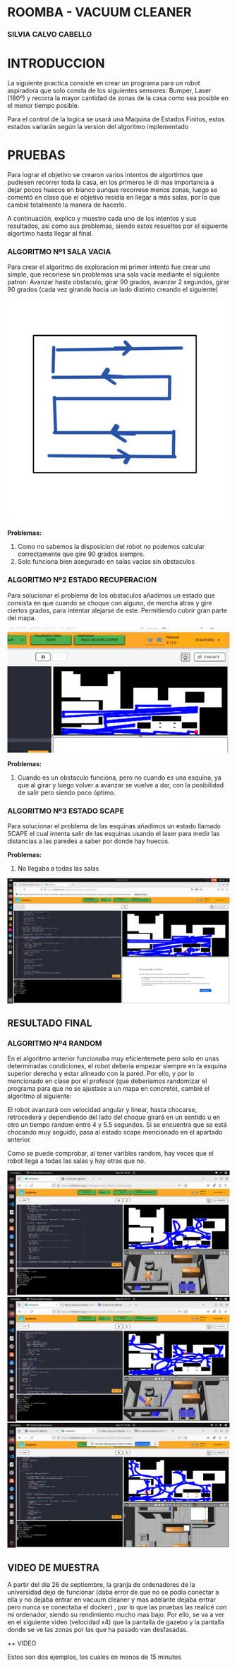 # ROOMBA - VACUUM CLEANER
### SILVIA CALVO CABELLO

# INTRODUCCION
La siguiente practica consiste en crear un programa para un robot aspiradora que solo consta de los siguientes sensores: Bumper, Laser (180º) y recorra la mayor cantidad de zonas de la casa como sea posible en el menor tiempo posible.

Para el control de la logica se usará una Maquina de Estados Finitos, estos estados variarán según la version del algoritmo implementado

# PRUEBAS
Para lograr el objetivo se crearon varios intentos de algortimos que pudiesen recorrer toda la casa, en los primeros le di mas importancia a dejar pocos huecos en blanco aunque recorrese menos zonas, luego se comentó en clase que el objetivo residia en llegar a más salas, por lo que cambié totalmente la manera de hacerlo.

A continuación, explico y muestro cada uno de los intentos y sus resultados, asi como sus problemas, siendo estos resueltos por el siguiente algortimo hasta llegar al final.

### ALGORITMO Nº1 SALA VACIA
Para crear el algoritmo de exploracion mi primer intento fue crear uno simple, que recoriese sin problemas una sala vacia mediante el siguiente patron: 
Avanzar hasta obstaculo, girar 90 grados, avanzar 2 segundos, girar 90 grados (cada vez girando hacia un lado distinto creando el siguiente)

![patron de dibujo](Photo1.jpeg)


**Problemas:** 

1. Como no sabemos la disposicion del robot no podemos calcular correctamente que gire 90 grados siempre. 
2. Solo funciona bien asegurado en salas vacias sin obstaculos



### ALGORITMO Nº2 ESTADO RECUPERACION
Para solucionar el problema de los obstaculos añadimos un estado que consista en que cuando se choque con alguno, de marcha atras y gire ciertos grados, para intentar alejarse de este. Permitiendo cubrir gran parte del mapa. 

![Foto del mapa](Photo2.png)

**Problemas:** 
1. Cuando es un obstaculo funciona, pero no cuando es una esquina, ya que al girar y luego volver a avanzar se vuelve a dar, con la posibilidad de salir pero siendo poco óptimo.



### ALGORITMO Nº3 ESTADO SCAPE 
Para solucionar el problema de las esquinas añadimos un estado llamado SCAPE el cual intenta salir de las esquinas usando el laser para medir las distancias a las paredes a saber por donde hay huecos. 

**Problemas:** 
1. No llegaba a todas las salas


 ![Foto del mapa](Photo3.png)
 
## RESULTADO FINAL 

 ### ALGORITMO Nº4 RANDOM
En el algoritmo anterior funcionaba muy eficientemete pero solo en unas determinadas condiciones, el robot deberia empezar siempre en la esquina superior derecha y estar alineado con la pared. Por ello, y por lo mencionado en clase por el profesor (que deberiamos randomizar el programa para que no se ajustase a un mapa en concreto), cambié el algoritmo al siguiente:

El robot avanzará con velocidad angular y linear, hasta chocarse, retrocederá y dependiendo del lado del choque girará en un sentido u en otro un tiempo random entre 4 y 5.5 segundos. Si se encuentra que se está chocando muy seguido, pasa al estado scape mencionado en el apartado anterior.

Como se puede comprobar, al tener varibles random, hay veces que el robot llega a todas las salas y hay otras que no.

![Foto del mapa](Photo_finish.png)
 ![Foto del mapa](Photo_finish1.png)
 ![Foto del mapa](Photo_finish2.png)
 
## VIDEO DE MUESTRA

A partir del dia 26 de septiembre, la granja de ordenadores de la universidad dejó de funcionar (daba error de que no se podia conectar a ella y no dejaba entrar en vacuum cleaner y mas adelante dejaba entrar pero nunca se conectaba el docker) , por lo que las pruebas las realicé con mi ordenador, siendo su rendimiento mucho mas bajo. Por ello, se va a ver en el siguiente video (velocidad x4) que la pantalla de gazebo y la pantalla donde se ve las zonas por las que ha pasado van desfasadas. 


 ++ VIDEO

Estos son dos ejemplos, los cuales en menos de 15 minutos 

